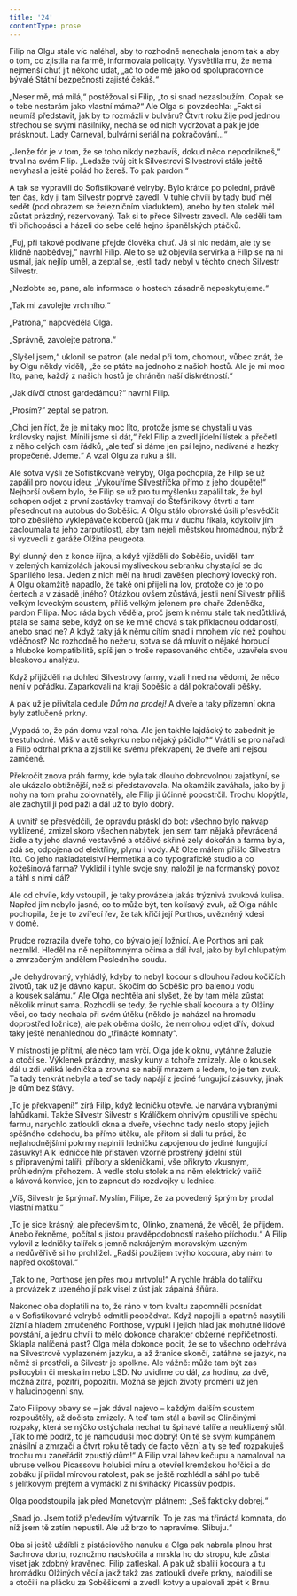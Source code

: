 ```yaml
---
title: '24'
contentType: prose
---
```


  

Filip na Olgu stále víc naléhal, aby to rozhodně nenechala jenom tak a aby o tom, co zjistila na farmě, informovala policajty. Vysvětlila mu, že nemá nejmenší chuť jít někoho udat, „ač to ode mě jako od spolupracovnice bývalé Státní bezpečnosti zajisté čekáš.“

„Neser mě, má milá,“ postěžoval si Filip, „to si snad nezasloužím. Copak se o tebe nestarám jako vlastní máma?“ Ale Olga si povzdechla: „Fakt si neumíš představit, jak by to rozmázli v bulváru? Čtvrt roku žije pod jednou střechou se svými násilníky, nechá se od nich vydržovat a pak je jde prásknout. Lady Carneval, bulvární seriál na pokračování…“

„Jenže fór je v tom, že se toho nikdy nezbavíš, dokud něco nepodnikneš,“ trval na svém Filip. „Ledaže tvůj cit k Silvestrovi Silvestrovi stále ještě nevyhasl a ještě pořád ho žereš. To pak pardon.“

A tak se vypravili do Sofistikované velryby. Bylo krátce po poledni, právě ten čas, kdy ji tam Silvestr poprvé zavedl. V tuhle chvíli by tady buď měl sedět (pod obrazem se železničním viaduktem), anebo by ten stolek měl zůstat prázdný, rezervovaný. Tak si to přece Silvestr zavedl. Ale seděli tam tři břichopásci a házeli do sebe celé hejno španělských ptáčků.

„Fuj, při takové podívané přejde člověka chuť. Já si nic nedám, ale ty se klidně naobědvej,“ navrhl Filip. Ale to se už objevila servírka a Filip se na ni usmál, jak nejlíp uměl, a zeptal se, jestli tady nebyl v těchto dnech Silvestr Silvestr.

„Nezlobte se, pane, ale informace o hostech zásadně neposkytujeme.“

„Tak mi zavolejte vrchního.“

„Patrona,“ napověděla Olga.

„Správně, zavolejte patrona.“

„Slyšel jsem,“ uklonil se patron (ale nedal při tom, chomout, vůbec znát, že by Olgu někdy viděl), „že se ptáte na jednoho z našich hostů. Ale je mi moc líto, pane, každý z našich hostů je chráněn naší diskrétností.“

„Jak dívčí ctnost gardedámou?“ navrhl Filip.

„Prosím?“ zeptal se patron.

„Chci jen říct, že je mi taky moc líto, protože jsme se chystali u vás královsky najíst. Mínili jsme si dát,“ řekl Filip a zvedl jídelní lístek a přečetl z něho celých osm řádků, „ale teď si dáme jen psí lejno, nadívané a hezky propečené. Jdeme.“ A vzal Olgu za ruku a šli.

Ale sotva vyšli ze Sofistikované velryby, Olga pochopila, že Filip se už zapálil pro novou ideu: „Vykouříme Silvestříčka přímo z jeho doupěte!“ Nejhorší ovšem bylo, že Filip se už pro tu myšlenku zapálil tak, že byl schopen odjet z první zastávky tramvají do Štefánikovy čtvrti a tam přesednout na autobus do Soběšic. A Olgu stálo obrovské úsilí přesvědčit toho zběsilého vyklepávače koberců (jak mu v duchu říkala, kdykoliv jím zacloumala ta jeho zarputilost), aby tam nejeli městskou hromadnou, nýbrž si vyzvedli z garáže Olžina peugeota.

Byl slunný den z konce října, a když vjížděli do Soběšic, uviděli tam v zelených kamizolách jakousi mysliveckou sebranku chystající se do Spanilého lesa. Jeden z nich měl na hrudi zavěšen plechový lovecký roh. A Olgu okamžitě napadlo, že také oni přijeli na lov, protože co je to po čertech a v zásadě jiného? Otázkou ovšem zůstává, jestli není Silvestr příliš velkým loveckým soustem, příliš velkým jelenem pro ohaře Zdeněčka, pardon Filipa. Moc ráda bych věděla, proč jsem k němu stále tak nedůtklivá, ptala se sama sebe, když on se ke mně chová s tak příkladnou oddaností, anebo snad ne? A když taky já k němu cítím snad i mnohem víc než pouhou vděčnost? No rozhodně ho nežeru, sotva se dá mluvit o nějaké horoucí a hluboké kompatibilitě, spíš jen o troše repasovaného chtíče, uzavřela svou bleskovou analýzu.

Když přijížděli na dohled Silvestrovy farmy, vzali hned na vědomí, že něco není v pořádku. Zaparkovali na kraji Soběšic a dál pokračovali pěšky.

A pak už je přivítala cedule _Dům na prodej!_ A dveře a taky přízemní okna byly zatlučené prkny.

„Vypadá to, že pán domu vzal roha. Ale jen takhle lajdácký to zabednit je trestuhodné. Máš v autě sekyrku nebo nějaký páčidlo?“ Vrátili se pro nářadí a Filip odtrhal prkna a zjistili ke svému překvapení, že dveře ani nejsou zamčené.

Překročit znova práh farmy, kde byla tak dlouho dobrovolnou zajatkyní, se ale ukázalo obtížnější, než si představovala. Na okamžik zaváhala, jako by jí nohy na tom prahu zolovnatěly, ale Filip ji účinně popostrčil. Trochu klopýtla, ale zachytil ji pod paží a dál už to bylo dobrý.

A uvnitř se přesvědčili, že opravdu práskl do bot: všechno bylo nakvap vyklizené, zmizel skoro všechen nábytek, jen sem tam nějaká převrácená židle a ty jeho slavné vestavěné a otáčivé skříně zely dokořán a farma byla, zdá se, odpojena od elektřiny, plynu i vody. Až Olze málem přišlo Silvestra líto. Co jeho nakladatelství Hermetika a co typografické studio a co kožešinová farma? Vyklidil i tyhle svoje sny, naložil je na formanský povoz a táhl s nimi dál?

Ale od chvíle, kdy vstoupili, je taky provázela jakás trýznivá zvuková kulisa. Napřed jim nebylo jasné, co to může být, ten kolísavý zvuk, až Olga náhle pochopila, že je to zvířecí řev, že tak křičí její Porthos, uvězněný kdesi v domě.

Prudce rozrazila dveře toho, co bývalo její ložnicí. Ale Porthos ani pak nezmlkl. Hleděl na ně nepřítomnýma očima a dál řval, jako by byl chlupatým a zmrzačeným andělem Posledního soudu.

„Je dehydrovaný, vyhládlý, kdyby to nebyl kocour s dlouhou řadou kočičích životů, tak už je dávno kaput. Skočím do Soběšic pro balenou vodu a kousek salámu.“ Ale Olga nechtěla ani slyšet, že by tam měla zůstat několik minut sama. Rozhodli se tedy, že rychle sbalí kocoura a ty Olžiny věci, co tady nechala při svém útěku (někdo je naházel na hromadu doprostřed ložnice), ale pak oběma došlo, že nemohou odjet dřív, dokud taky ještě nenahlédnou do „třinácté komnaty“.

V místnosti je přítmí, ale něco tam vrčí. Olga jde k oknu, vytáhne žaluzie a otočí se. Výklenek prázdný, masky kuny a tchoře zmizely. Ale o kousek dál u zdi veliká lednička a zrovna se nabíjí mrazem a ledem, to je ten zvuk. Ta tady tenkrát nebyla a teď se tady napájí z jediné fungující zásuvky, jinak je dům bez šťávy.

„To je překvapení!“ zírá Filip, když ledničku otevře. Je narvána vybranými lahůdkami. Takže Silvestr Silvestr s Králíčkem ohnivým opustili ve spěchu farmu, narychlo zatloukli okna a dveře, všechno tady neslo stopy jejich spěšného odchodu, ba přímo útěku, ale přitom si dali tu práci, že nejlahodnějšími pokrmy naplnili ledničku zapojenou do jediné fungující zásuvky! A k ledničce hle přistaven vzorně prostřený jídelní stůl s připravenými talíři, příbory a skleničkami, vše přikryto vkusným, průhledným přehozem. A vedle stolu stolek a na něm elektrický vařič a kávová konvice, jen to zapnout do rozdvojky u lednice.

„Víš, Silvestr je šprýmař. Myslím, Filipe, že za povedený šprým by prodal vlastní matku.“

„To je sice krásný, ale především to, Olinko, znamená, že věděl, že přijdem. Anebo řekněme, počítal s jistou pravděpodobností našeho příchodu.“ A Filip vylovil z ledničky talířek s jemně nakrájeným moravským uzeným a nedůvěřivě si ho prohlížel. „Radši použijem tvýho kocoura, aby nám to napřed okoštoval.“

„Tak to ne, Porthose jen přes mou mrtvolu!“ A rychle hrábla do talířku a provázek z uzeného jí pak visel z úst jak zápalná šňůra.

Nakonec oba doplatili na to, že ráno v tom kvaltu zapomněli posnídat a v Sofistikované velrybě odmítli poobědvat. Když napojili a opatrně nasytili žízní a hladem zmučeného Porthose, vypukl i jejich hlad jak mohutné lidové povstání, a jednu chvíli to mělo dokonce charakter obžerné nepříčetnosti. Sklapla nalíčená past? Olga měla dokonce pocit, že se to všechno odehrává na Silvestrově vyplazeném jazyku, a až žranice skončí, zatáhne se jazyk, na němž si prostřeli, a Silvestr je spolkne. Ale vážně: může tam být zas psilocybin či meskalin nebo LSD. No uvidíme co dál, za hodinu, za dvě, možná zítra, pozítří, popozítří. Možná se jejich životy promění už jen v halucinogenní sny.

Zato Filipovy obavy se – jak dával najevo – každým dalším soustem rozpouštěly, až dočista zmizely. A teď tam stál a bavil se Olinčinými rozpaky, která se nýčko ostýchala nechat tu špinavé talíře a neuklizený stůl. „Tak to mě podrž, to je namouduši moc dobrý! On tě se svým kumpánem znásilní a zmrzačí a čtvrt roku tě tady de facto vězní a ty se teď rozpakuješ trochu mu zaneřádit zpustlý dům!“ A Filip vzal láhev kečupu a namaloval na ubruse velkou Picassovu holubici míru a otevřel kremžskou hořčici a do zobáku jí přidal mírovou ratolest, pak se ještě rozhlédl a sáhl po tubě s jelítkovým prejtem a vymáčkl z ní švihácký Picassův podpis.

Olga poodstoupila jak před Monetovým plátnem: „Seš fakticky dobrej.“

„Snad jo. Jsem totiž především výtvarník. To je zas má třináctá komnata, do níž jsem tě zatím nepustil. Ale už brzo to napravíme. Slibuju.“

Oba si ještě uždíbli z pistáciového nanuku a Olga pak nabrala plnou hrst Sachrova dortu, roznožmo nadskočila a mrskla ho do stropu, kde zůstal viset jak zdobný kravěnec. Filip zatleskal. A pak už sbalili kocoura a tu hromádku Olžiných věcí a jakž takž zas zatloukli dveře prkny, nalodili se a otočili na plácku za Soběšicemi a zvedli kotvy a upalovali zpět k Brnu.
